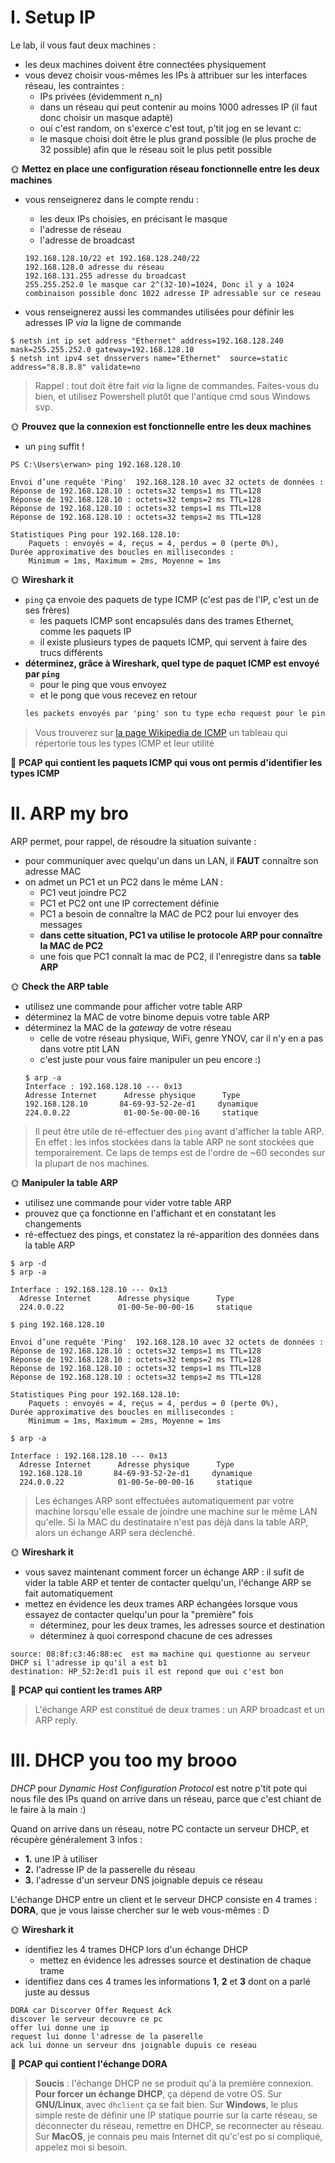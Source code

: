 

# I. Setup IP

Le lab, il vous faut deux machines : 

- les deux machines doivent être connectées physiquement
- vous devez choisir vous-mêmes les IPs à attribuer sur les interfaces réseau, les contraintes :
  - IPs privées (évidemment n_n)
  - dans un réseau qui peut contenir au moins 1000 adresses IP (il faut donc choisir un masque adapté)
  - oui c'est random, on s'exerce c'est tout, p'tit jog en se levant c:
  - le masque choisi doit être le plus grand possible (le plus proche de 32 possible) afin que le réseau soit le plus petit possible

🌞 **Mettez en place une configuration réseau fonctionnelle entre les deux machines**

- vous renseignerez dans le compte rendu :
  - les deux IPs choisies, en précisant le masque
  - l'adresse de réseau
  - l'adresse de broadcast

  ```
  192.168.128.10/22 et 192.168.128.240/22
  192.168.128.0 adresse du réseau
  192.168.131.255 adresse du broadcast
  255.255.252.0 le masque car 2^(32-10)=1024, Donc il y a 1024 combinaison possible donc 1022 adresse IP adressable sur ce reseau 
  ```
- vous renseignerez aussi les commandes utilisées pour définir les adresses
 IP *via* la ligne de commande
 ```
$ netsh int ip set address "Ethernet" address=192.168.128.240 mask=255.255.252.0 gateway=192.168.128.10
$ netsh int ipv4 set dnsservers name="Ethernet"  source=static address="8.8.8.8" validate=no
```
> Rappel : tout doit être fait *via* la ligne de commandes. Faites-vous du bien, et utilisez Powershell plutôt que l'antique cmd sous Windows svp.

🌞 **Prouvez que la connexion est fonctionnelle entre les deux machines**

- un `ping` suffit !
```
PS C:\Users\erwan> ping 192.168.128.10

Envoi d’une requête 'Ping'  192.168.128.10 avec 32 octets de données :
Réponse de 192.168.128.10 : octets=32 temps=1 ms TTL=128
Réponse de 192.168.128.10 : octets=32 temps=2 ms TTL=128
Réponse de 192.168.128.10 : octets=32 temps=1 ms TTL=128
Réponse de 192.168.128.10 : octets=32 temps=2 ms TTL=128

Statistiques Ping pour 192.168.128.10:
    Paquets : envoyés = 4, reçus = 4, perdus = 0 (perte 0%),
Durée approximative des boucles en millisecondes :
    Minimum = 1ms, Maximum = 2ms, Moyenne = 1ms
```

🌞 **Wireshark it**

- `ping` ça envoie des paquets de type ICMP (c'est pas de l'IP, c'est un de ses frères)
  - les paquets ICMP sont encapsulés dans des trames Ethernet, comme les paquets IP
  - il existe plusieurs types de paquets ICMP, qui servent à faire des trucs différents
- **déterminez, grâce à Wireshark, quel type de paquet ICMP est envoyé par `ping`**
  - pour le ping que vous envoyez
  - et le pong que vous recevez en retour
  ```txt
  les packets envoyés par 'ping' son tu type echo request pour le ping et echo reply pour le pong.

> Vous trouverez sur [la page Wikipedia de ICMP](https://en.wikipedia.org/wiki/Internet_Control_Message_Protocol) un tableau qui répertorie tous les types ICMP et leur utilité

🦈 **PCAP qui contient les paquets ICMP qui vous ont permis d'identifier les types ICMP**

# II. ARP my bro

ARP permet, pour rappel, de résoudre la situation suivante :

- pour communiquer avec quelqu'un dans un LAN, il **FAUT** connaître son adresse MAC
- on admet un PC1 et un PC2 dans le même LAN :
  - PC1 veut joindre PC2
  - PC1 et PC2 ont une IP correctement définie
  - PC1 a besoin de connaître la MAC de PC2 pour lui envoyer des messages
  - **dans cette situation, PC1 va utilise le protocole ARP pour connaître la MAC de PC2**
  - une fois que PC1 connaît la mac de PC2, il l'enregistre dans sa **table ARP**

🌞 **Check the ARP table**

- utilisez une commande pour afficher votre table ARP
- déterminez la MAC de votre binome depuis votre table ARP
- déterminez la MAC de la *gateway* de votre réseau
  - celle de votre réseau physique, WiFi, genre YNOV, car il n'y en a pas dans votre ptit LAN
  - c'est juste pour vous faire manipuler un peu encore :)
  ```
  $ arp -a
  Interface : 192.168.128.10 --- 0x13
  Adresse Internet      Adresse physique      Type
  192.168.128.10       84-69-93-52-2e-d1     dynamique
  224.0.0.22            01-00-5e-00-00-16     statique

> Il peut être utile de ré-effectuer des `ping` avant d'afficher la table ARP. En effet : les infos stockées dans la table ARP ne sont stockées que temporairement. Ce laps de temps est de l'ordre de ~60 secondes sur la plupart de nos machines.

🌞 **Manipuler la table ARP**

- utilisez une commande pour vider votre table ARP
- prouvez que ça fonctionne en l'affichant et en constatant les changements
- ré-effectuez des pings, et constatez la ré-apparition des données dans la table ARP
```
$ arp -d
$ arp -a

Interface : 192.168.128.10 --- 0x13
  Adresse Internet      Adresse physique      Type
  224.0.0.22            01-00-5e-00-00-16     statique

$ ping 192.168.128.10

Envoi d’une requête 'Ping'  192.168.128.10 avec 32 octets de données :
Réponse de 192.168.128.10 : octets=32 temps=1 ms TTL=128
Réponse de 192.168.128.10 : octets=32 temps=2 ms TTL=128
Réponse de 192.168.128.10 : octets=32 temps=1 ms TTL=128
Réponse de 192.168.128.10 : octets=32 temps=2 ms TTL=128

Statistiques Ping pour 192.168.128.10:
    Paquets : envoyés = 4, reçus = 4, perdus = 0 (perte 0%),
Durée approximative des boucles en millisecondes :
    Minimum = 1ms, Maximum = 2ms, Moyenne = 1ms

$ arp -a

Interface : 192.168.128.10 --- 0x13
  Adresse Internet      Adresse physique      Type
  192.168.128.10       84-69-93-52-2e-d1     dynamique
  224.0.0.22            01-00-5e-00-00-16     statique
```
> Les échanges ARP sont effectuées automatiquement par votre machine lorsqu'elle essaie de joindre une machine sur le même LAN qu'elle. Si la MAC du destinataire n'est pas déjà dans la table ARP, alors un échange ARP sera déclenché.

🌞 **Wireshark it**

- vous savez maintenant comment forcer un échange ARP : il sufit de vider la table ARP et tenter de contacter quelqu'un, l'échange ARP se fait automatiquement
- mettez en évidence les deux trames ARP échangées lorsque vous essayez de contacter quelqu'un pour la "première" fois
  - déterminez, pour les deux trames, les adresses source et destination
  - déterminez à quoi correspond chacune de ces adresses
  
``` 
source: 08:8f:c3:46:88:ec  est ma machine qui questionne au serveur DHCP si l'adresse ip qu'il a est b1 
destination: HP_52:2e:d1 puis il est repond que oui c'est bon
```
🦈 **PCAP qui contient les trames ARP**

> L'échange ARP est constitué de deux trames : un ARP broadcast et un ARP reply.

# III. DHCP you too my brooo


*DHCP* pour *Dynamic Host Configuration Protocol* est notre p'tit pote qui nous file des IPs quand on arrive dans un réseau, parce que c'est chiant de le faire à la main :)

Quand on arrive dans un réseau, notre PC contacte un serveur DHCP, et récupère généralement 3 infos :

- **1.** une IP à utiliser
- **2.** l'adresse IP de la passerelle du réseau
- **3.** l'adresse d'un serveur DNS joignable depuis ce réseau

L'échange DHCP  entre un client et le serveur DHCP consiste en 4 trames : **DORA**, que je vous laisse chercher sur le web vous-mêmes : D

🌞 **Wireshark it**

- identifiez les 4 trames DHCP lors d'un échange DHCP
  - mettez en évidence les adresses source et destination de chaque trame
- identifiez dans ces 4 trames les informations **1**, **2** et **3** dont on a parlé juste au dessus
 ```
 DORA car Discorver Offer Request Ack  
 discover le serveur decouvre ce pc
 offer lui donne une ip 
 request lui donne l'adresse de la paserelle
 ack lui donne un serveur dns joignable dupuis ce reseau
 ```

🦈 **PCAP qui contient l'échange DORA**

> **Soucis** : l'échange DHCP ne se produit qu'à la première connexion. **Pour forcer un échange DHCP**, ça dépend de votre OS. Sur **GNU/Linux**, avec `dhclient` ça se fait bien. Sur **Windows**, le plus simple reste de définir une IP statique pourrie sur la carte réseau, se déconnecter du réseau, remettre en DHCP, se reconnecter au réseau. Sur **MacOS**, je connais peu mais Internet dit qu'c'est po si compliqué, appelez moi si besoin.
